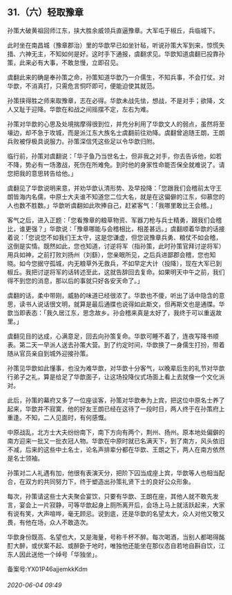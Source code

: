 ## 31.（六）轻取豫章
孙策大破黄祖回师江东，挟大胜余威领兵直逼豫章。大军屯于椒丘，兵临城下。



此时坐在南昌城（豫章郡治）里的华歆早已如坐针毡，听说孙策大军到来，惊慌失措、六神无主，不知如何是好。这时手下通报，虞翻求见。华歆知道虞翻已投靠孙策，此来必有大事，不敢怠慢，立即召见。



虞翻此来的确是奉孙策之命，孙策知道华歆乃一介儒生，不知兵事，不会打仗。对华歆，不消真打，只需危言恫吓即可，便能迫使其就范。



孙策挟得胜之师来取豫章，志在必得。华歆未战先怯，想战，不是对手；欲降，文人又耻于迎降。华歆在和战之间摇摆不定，左右为难。



孙策对华歆的心思及处境揣摩得很到位，并充分利用了华歆文人的弱点，虽然将至壕边，却不急于攻城，而是派江东大族名士虞翻前往劝降。虞翻曾追随王朗，王朗兵败被俘极具说服力。孙策深信凭这些足以令华歆归附。



临行前，孙策对虞翻说：「华子鱼乃当世名士，但非我之对手，你去告诉他，如若不降，势必有一场激战，死伤在所难免。到时他的身家性命能否保全就难说了。请您把我的意思转告给他。」



虞翻见了华歆说明来意，并劝华歆认清形势、及早投降：「您跟我们会稽前太守王朗皆海内名儒，中原士大夫谁不知道您二位大名，就是在这偏僻的江东，仰慕您的人也数不胜数。」华歆听虞翻如此吹捧自己，赶紧客气：「我哪里敢比王会稽。」



客气之后，进入正题：「您看豫章的粮草物资、军器刀枪与兵士精勇，跟我们会稽比，谁更强？」华歆说：「豫章哪能与会稽相比，相差甚远。」虞翻顺着华歆的话接着说：「您说您不如我们王太守，这是您谦虚，但您说豫章兵勇、粮仗不如会稽，这倒是实情。既然如此，您也知道，讨逆将军（指孙策，此时孙策官拜讨逆将军）用兵如神，之前打败刘扬州（刘繇），您亲眼所见，之后兵进鄙郡会稽，您也知晓。如今您据守孤城，内无粮草外无救兵，不如早定大计（投降），现在大军已到椒丘。我把讨逆将军的话转述至此，这就告辞回去复命。如果明天中午之前，我们得不到您的消息，那以后的事就只好各安天命了。」



虞翻的话，柔中带刚，威胁的味道已经很浓了。华歆也不傻，听出了话中隐含的意思，读书人说话很文明，就算是最后通牒也说得如此斯文，但再斯文也是通牒。华歆当即表态：「我久居江东，思念故乡。孙会稽来真是太好了，我终于可以重返故里。」



虞翻见目的达成，心满意足，回去向孙策复命。华歆可睡不着了，连夜写降书顺表。第二天一早派人送去孙策大营。到了约定时间，华歆换了一身儒生打扮，带着随从官员亲自到城外迎接孙策。



孙策见华歆如此懂事，也没为难华歆，对华歆十分客气，以晚辈后生的礼节对华歆行弟子之礼，算是给足了华歆面子，让这场投降仪式场面上看上去就像一个文化派对。



此后，孙策的幕府又多了一位座谈客，孙策对华歆奉为上宾，把这位中原名士养了起来，华歆并不寂寞，他的好友王朗已经在这待了一段时日，两人终于在孙策府上重逢。不知，二人见面时，有何感慨。



中原战乱，北方士大夫纷纷南下，南下方向有两个，荆州、扬州。原本地处偏僻的南方迎来一批又一批衣冠人物。华歆在中原时就已名满天下，到了南方，风头依旧不减，后来的这些中土名士，论名声排辈分都在华歆、王朗之下，两人在南方依然是名士领袖。



孙策对二人礼遇有加，他很有表演天分，把阶下囚当成座上宾，华歆等人也相当配合，在双方的共同努力下，终于塑造出孙策礼贤下士的良好公众形象。



每次，孙策请这些士大夫聚会宴饮，只要有华歆、王朗在座，其他人就不敢先发言，宴会上一片寂静，可等华歆起身上厕所离开后，会场上马上就活跃起来，大家有说有笑，大声喧哗，毫无顾忌。说到底，还是华歆的名望太大，众人对他又敬又畏，有他在场，众人不敢造次。



华歆身份既高、名望也大，又是海量，号称千杯不醉。每次喝酒，当别人都喝得酩酊大醉，或伏案不起、或醉卧于地时，唯独他还能坐在那仪态自若地自斟自饮，江东人因此送他一个绰号「华独坐」。



备案号:YX01P46ajjemkkKdm


###### 2020-06-04 09:49
